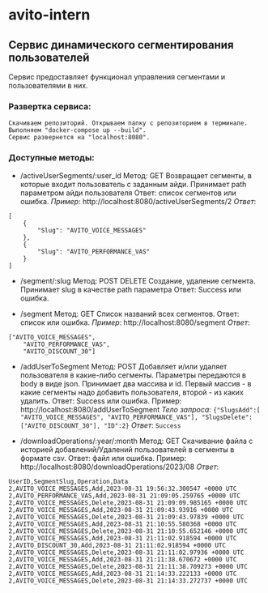# avito-intern
## Сервис динамического сегментирования пользователей

Сервис предоставляет функционал управления сегментами и пользователями в них.
### Развертка сервиса:
    Скачиваем репозиторий. Открываем папку с репозиторием в терминале. Выполняем "docker-compose up --build".
    Сервис развернется на "localhost:8080".

### Доступные методы:
 - /activeUserSegments/:user_id
 Метод: GET
 Возвращает сегменты, в которые входит пользователь с заданным айди.
 Принимает path параметром айди пользователя
 Ответ: список сегментов или ошибка.
 *Пример*:
 http://localhost:8080/activeUserSegments/2
 *Ответ*:
```
[
    {
        "Slug": "AVITO_VOICE_MESSAGES"
    },
    {
        "Slug": "AVITO_PERFORMANCE_VAS"
    }
] 
```


 - /segment/:slug
 Метод: POST DELETE
 Создание, удаление сегмента. 
 Принимает slug в качестве path параметра
 Ответ: Success или ошибка.

 - /segment
 Метод: GET
 Список названий всех сегментов. 
 Ответ: список или ошибка.
 *Пример*:
 http://localhost:8080/segment
 *Ответ*:
``` 
["AVITO_VOICE_MESSAGES",
    "AVITO_PERFORMANCE_VAS",
    "AVITO_DISCOUNT_30"]
``` 

 - /addUserToSegment
 Метод: POST
 Добавляет и/или удаляет пользователя в какие-либо сегменты.
 Параметры передаются в body в виде json.
 Принимает два массива и id. Первый массив - в какие сегменты надо добавить пользователя, второй - из каких удалить.
 Ответ: Success или ошибка.
 Пример:
 http://localhost:8080/addUserToSegment
 *Тело запроса*:
 ```{"SlugsAdd":[ "AVITO_VOICE_MESSAGES", "AVITO_PERFORMANCE_VAS"], "SlugsDelete":["AVITO_DISCOUNT_30"], "ID":2}```
 *Ответ*:
 ```Success```

 - /downloadOperations/:year/:month
Метод: GET
Скачивание файла с историей добавлений/Удалений пользователей в сегменты в формате csv.
Ответ: файл или ошибка.
 Пример:
 http://localhost:8080/downloadOperations/2023/08
 *Ответ*:
 ```
 UserID,SegmentSlug,Operation,Data
2,AVITO_VOICE_MESSAGES,Add,2023-08-31 19:56:32.300547 +0000 UTC
2,AVITO_PERFORMANCE_VAS,Add,2023-08-31 21:09:05.259765 +0000 UTC
2,AVITO_VOICE_MESSAGES,Delete,2023-08-31 21:09:09.985165 +0000 UTC
2,AVITO_VOICE_MESSAGES,Add,2023-08-31 21:09:43.93916 +0000 UTC
2,AVITO_VOICE_MESSAGES,Delete,2023-08-31 21:09:43.97839 +0000 UTC
2,AVITO_VOICE_MESSAGES,Add,2023-08-31 21:10:55.580368 +0000 UTC
2,AVITO_VOICE_MESSAGES,Delete,2023-08-31 21:10:55.652146 +0000 UTC
2,AVITO_VOICE_MESSAGES,Add,2023-08-31 21:11:02.918594 +0000 UTC
2,AVITO_DISCOUNT_30,Add,2023-08-31 21:11:02.918594 +0000 UTC
2,AVITO_VOICE_MESSAGES,Delete,2023-08-31 21:11:02.97936 +0000 UTC
2,AVITO_VOICE_MESSAGES,Add,2023-08-31 21:11:38.670672 +0000 UTC
2,AVITO_VOICE_MESSAGES,Delete,2023-08-31 21:11:38.709273 +0000 UTC
2,AVITO_VOICE_MESSAGES,Add,2023-08-31 21:14:33.222133 +0000 UTC
2,AVITO_VOICE_MESSAGES,Delete,2023-08-31 21:14:33.272737 +0000 UTC
```